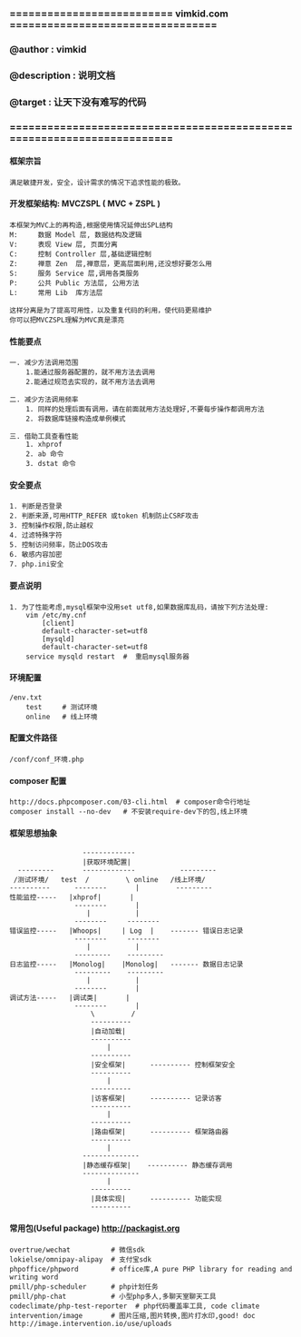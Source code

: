 ### ========================== vimkid.com =================================
### @author      : vimkid  
### @description : 说明文档
### @target      : 让天下没有难写的代码
### =======================================================================

#### 框架宗旨
    满足敏捷开发，安全，设计需求的情况下追求性能的极致。


#### 开发框架结构:  MVCZSPL ( MVC + ZSPL )
    本框架为MVC上的再构造,根据使用情况延伸出SPL结构
    M:     数据 Model 层, 数据结构及逻辑
    V:     表现 View 层, 页面分离
    C:     控制 Controller 层,基础逻辑控制
    Z:     禅意 Zen  层,禅意层，更高层面利用,还没想好要怎么用
    S:     服务 Service 层,调用各类服务
    P:     公共 Public 方法层, 公用方法
    L:     常用 Lib  库方法层

    这样分离是为了提高可用性，以及重复代码的利用，使代码更易维护
    你可以把MVCZSPL理解为MVC真是漂亮

#### 性能要点
    一. 减少方法调用范围
        1.能通过服务器配置的，就不用方法去调用
        2.能通过规范去实现的，就不用方法去调用

    二. 减少方法调用频率
        1. 同样的处理后面有调用，请在前面就用方法处理好,不要每步操作都调用方法
        2. 将数据库链接构造成单例模式

    三. 借助工具查看性能
        1. xhprof
        2. ab 命令
        3. dstat 命令

#### 安全要点
    1. 判断是否登录
    2. 判断来源,可用HTTP_REFER 或token 机制防止CSRF攻击
    3. 控制操作权限,防止越权
    4. 过滤特殊字符
    5. 控制访问频率，防止DOS攻击
    6. 敏感内容加密
    7. php.ini安全

#### 要点说明
    1. 为了性能考虑,mysql框架中没用set utf8,如果数据库乱码，请按下列方法处理:
        vim /etc/my.cnf
            [client]
            default-character-set=utf8
            [mysqld]
            default-character-set=utf8
        service mysqld restart  #  重启mysql服务器
            
            
        
#### 环境配置
    /env.txt
        test     # 测试环境
        online   # 线上环境

#### 配置文件路径
    /conf/conf_环境.php

#### composer 配置
    http://docs.phpcomposer.com/03-cli.html  # composer命令行地址
    composer install --no-dev   # 不安装require-dev下的包,线上环境

#### 框架思想抽象
                      -------------
                      |获取环境配置|
      ---------       -------------           ---------
     /测试环境/   test  /         \ online   /线上环境/
    ----------      --------       |         ---------
    性能监控-----   |xhprof|       | 
                    --------       | 
                       |           |
                    --------     --------
    错误监控-----   |Whoops|     | Log  |    ------- 错误日志记录
                    --------     -------- 
                       |           |
                    ---------    ---------
    日志监控-----   |Monolog|    |Monolog|   ------- 数据日志记录
                    ---------    ---------
                       |           |
                    --------       |
    调试方法-----   |调试类|       |
                    --------       |
                        \         /
                        ----------
                        |自动加载|    
                        ----------
                            |
                        ----------
                        |安全框架|      ---------- 控制框架安全
                        ----------
                            |
                        ----------
                        |访客框架|      ---------- 记录访客
                        ----------
                            |
                        ----------
                        |路由框架|      ---------- 框架路由器
                        ----------
                            |
                      --------------
                      |静态缓存框架|    ---------- 静态缓存调用
                      --------------
                            |
                        ----------
                        |具体实现|      ---------- 功能实现
                        ----------

#### 常用包(Useful package) http://packagist.org
    overtrue/wechat          # 微信sdk
    lokielse/omnipay-alipay  # 支付宝sdk
    phpoffice/phpword        # office库,A pure PHP library for reading and writing word
    pmill/php-scheduler      # php计划任务
    pmill/php-chat           # 小型php多人,多聊天室聊天工具
    codeclimate/php-test-reporter  # php代码覆盖率工具, code climate
    intervention/image       # 图片压缩,图片转换,图片打水印,good! doc http://image.intervention.io/use/uploads










    
